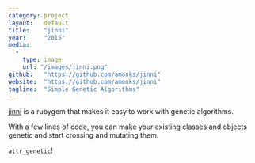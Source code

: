 ```yaml
---
category: project
layout:   default
title:    "jinni"
year:     "2015"
media:
  -
    type: image
    url: "/images/jinni.png"
github:   "https://github.com/amonks/jinni"
website:  "https://github.com/amonks/jinni"
tagline:  "Simple Genetic Algorithms"
---
```

[jinni](http://github.com/amonks/jinni) is a rubygem that makes it easy to work with genetic algorithms.

With a few lines of code, you can make your existing classes and objects genetic and start crossing and mutating them.

`attr_genetic`!
